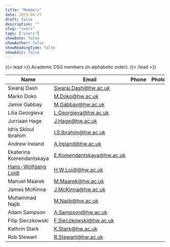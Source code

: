 ```yaml
---
title: "Members"
date: 2023-06-27
draft: false
description: ""
slug: "users"
tags: ["users"]
showDate: false
showAuthor: false
showReadingTime: false
showEdit: false
---
```


{{< lead >}}
Academic DSG members (in alphabetic order):
{{< /lead >}}

| Name                                                                   | Email                     | Phone | Photo | Details                                   |
| ---------------------------------------------------------------------- | -                         | -     | ----- | ----------------------------------------- |
| Swaraj Dash                                                            | Swaraj.Dash@hw.ac.uk      |       |       | Academic                                  |
| Marko Doko                                                             | M.Doko@hw.ac.uk           |       |       | Academic                                  |
| Jamie Gabbay                                                           | M.Gabbay@hw.ac.uk         |       |       | Academic                                  |
| Lilia Georgieva                                                        | L.Georgieva@hw.ac.uk      |       |       | Academic                                  |
| Jurriaan Hage                                                          | J.Hage@hw.ac.uk           |       |       | Academic                                  |
| Idris Skloul Ibrahim                                                   | I.S.Ibrahim@hw.ac.uk      |       |       | Academic                                  |
| Andrew Ireland                                                         | A.Ireland@hw.ac.uk        |       |       | Academic                                  |
| Ekaterina Komendantskaya                                               | E.Komendantskaya@hw.ac.uk |       |       | Academic                                  |
| [Hans-Wolfgang Loidl](http://www.macs.hw.ac.uk/~hwloidl)               | H.W.Loidl@hw.ac.uk        |   |  <!-- <img style="float: right; height:5rem" src="HLoidl_200x200.png"> --> | Academic                                  |
| Manuel Maarek                                                         | M.Maarek@hw.ac.uk         |       |       | Academic        
| James McKinna                                                          | J.McKinna@hw.ac.uk        |       |       | Academic                                  |
| Muhammad Najib                                                         | M.Najib@hw.ac.uk          |       |       | Academic                                  |
| Adam Sampson                                                           | A.Sampson@hw.ac.uk        |       |       | Academic                                  |
| Filip Sieczkowski                                                      | F.Sieczkowski@hw.ac.uk    |       |       | Academic                                  |
| Kathrin Stark                                                          | K.Stark@hw.ac.uk          |       |       | Academic                                  |
| Rob Stewart                                                            | R.Stewart@hw.ac.uk        |       |       | Academic                                  |


<!-- FORMER members:
| Yun Wu                                                                 | Y.Wu@hw.ac.uk             |       |       | Academic
-->

<!-- {{< lead >}}
Sample set of DSG members
{{< /lead >}}

| Name/Website                                                           | Email                     | Phone   | Details |
| ---------------------------------------------------------------------- |-|-| ------------------------------------------ |
| [Akilan Selvacoumar](https://akilan.io)                                | | | Website Maintainer and Not boring developer|
| [Dr. Jamie Gabbay](http://www.gabbay.org.uk/)                          | | | Academic                                   |
| [Dr. Hans-Wolfgang Loidl](http://www.macs.hw.ac.uk/~hwloidl)           | H.W.Loidl | 3421| Academic                                   |
| [Dr. Rob Stewart](http://www.macs.hw.ac.uk/~rs46)                      | | | Academic                                   |


![DSG Logo](header_dsg.png)  -->

<!-- **Congo user?** To add your site to this list, [submit a pull request](https://github.com/jpanther/congo/blob/dev/exampleSite/content/users.md). -->

